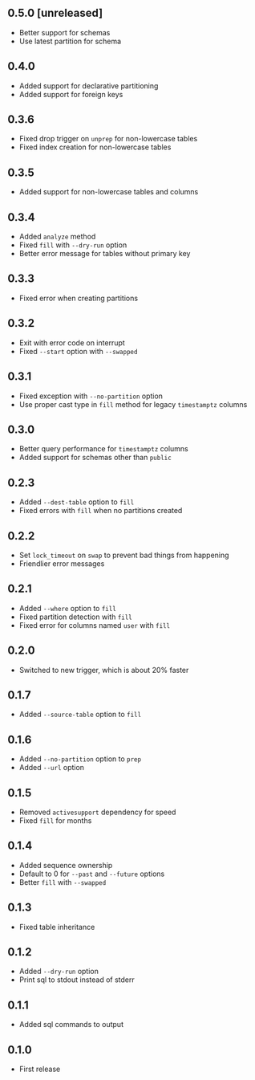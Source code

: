## 0.5.0 [unreleased]

- Better support for schemas
- Use latest partition for schema

## 0.4.0

- Added support for declarative partitioning
- Added support for foreign keys

## 0.3.6

- Fixed drop trigger on `unprep` for non-lowercase tables
- Fixed index creation for non-lowercase tables

## 0.3.5

- Added support for non-lowercase tables and columns

## 0.3.4

- Added `analyze` method
- Fixed `fill` with `--dry-run` option
- Better error message for tables without primary key

## 0.3.3

- Fixed error when creating partitions

## 0.3.2

- Exit with error code on interrupt
- Fixed `--start` option with `--swapped`

## 0.3.1

- Fixed exception with `--no-partition` option
- Use proper cast type in `fill` method for legacy `timestamptz` columns

## 0.3.0

- Better query performance for `timestamptz` columns
- Added support for schemas other than `public`

## 0.2.3

- Added `--dest-table` option to `fill`
- Fixed errors with `fill` when no partitions created

## 0.2.2

- Set `lock_timeout` on `swap` to prevent bad things from happening
- Friendlier error messages

## 0.2.1

- Added `--where` option to `fill`
- Fixed partition detection with `fill`
- Fixed error for columns named `user` with `fill`

## 0.2.0

- Switched to new trigger, which is about 20% faster

## 0.1.7

- Added `--source-table` option to `fill`

## 0.1.6

- Added `--no-partition` option to `prep`
- Added `--url` option

## 0.1.5

- Removed `activesupport` dependency for speed
- Fixed `fill` for months

## 0.1.4

- Added sequence ownership
- Default to 0 for `--past` and `--future` options
- Better `fill` with `--swapped`

## 0.1.3

- Fixed table inheritance

## 0.1.2

- Added `--dry-run` option
- Print sql to stdout instead of stderr

## 0.1.1

- Added sql commands to output

## 0.1.0

- First release
